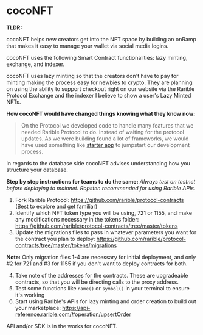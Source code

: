# cocoNFT

**TLDR:**

cocoNFT helps new creators get into the NFT space by building an onRamp that makes it easy to manage your wallet via social media logins.

cocoNFT uses the following Smart Contract functionalities:  lazy minting, exchange, and indexer.

cocoNFT uses lazy minting so that the creators don't have to pay for minting making the process easy for newbies to crypto. They are planning on using the ability to support checkout right on our website via the Rarible Protocol Exchange and the indexer I believe to show a user's Lazy Minted NFTs.

**How cocoNFT would have changed things knowing what they know now:**

> On the Protocol we developed code to handle many features that we needed Rarible Protocol to do. Instead of waiting for the protocol updates.
As we were building found a lot of frameworks, we would have used something like [starter app](https://github.com/austintgriffith/scaffold-eth/tree/rarible-starter-app) to jumpstart our development process.

In regards to the database side cocoNFT advises understanding how you structure your database.

**Step by step instructions for teams to do the same:**
*Always test on testnet before deploying to mainnet. Ropsten recommended for using Rarible APIs.*

1. Fork Rarible Protocol: https://github.com/rarible/protocol-contracts (Best to explore and get familiar)
2. Identify which NFT token type you will be using, 721 or 1155, and make any modifications necessary in the tokens folder: https://github.com/rarible/protocol-contracts/tree/master/tokens
3. Update the migrations files to pass in whatever parameters you want for the contract you plan to deploy: https://github.com/rarible/protocol-contracts/tree/master/tokens/migrations

**Note:** Only migration files 1-4 are necessary for initial deployment, and only #2 for 721 and #3 for 1155 if you don't want to deploy contracts for both.

4. Take note of the addresses for the contracts. These are upgradeable contracts, so that you will be directing calls to the proxy address.
5. Test some functions like `name()` or `symbol()` in your terminal to ensure it's working
6. Start using Rarible's APIs for lazy minting and order creation to build out your marketplace: https://api-reference.rarible.com/#operation/upsertOrder

API and/or SDK is in the works for cocoNFT.
